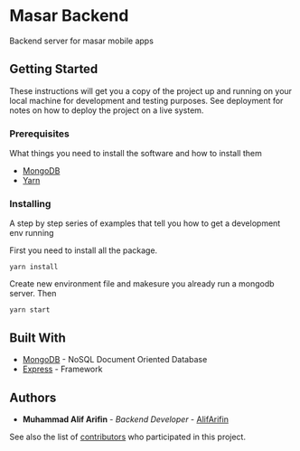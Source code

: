 # Masar Backend

Backend server for masar mobile apps

## Getting Started

These instructions will get you a copy of the project up and running on your local machine for development and testing purposes. See deployment for notes on how to deploy the project on a live system.

### Prerequisites

What things you need to install the software and how to install them
- [MongoDB](https://www.mongodb.com/)
- [Yarn](https://classic.yarnpkg.com/en/docs/install)

### Installing

A step by step series of examples that tell you how to get a development env running

First you need to install all the package.

```
yarn install
```

Create new environment file and makesure you already run a mongodb server. Then
```
yarn start
```

## Built With

* [MongoDB](https://www.mongodb.com/) - NoSQL Document Oriented Database
* [Express](https://expressjs.com/) - Framework

## Authors

* **Muhammad Alif Arifin** - *Backend Developer* - [AlifArifin](https://github.com/AlifArifin)

See also the list of [contributors](https://github.com/your/project/contributors) who participated in this project.
